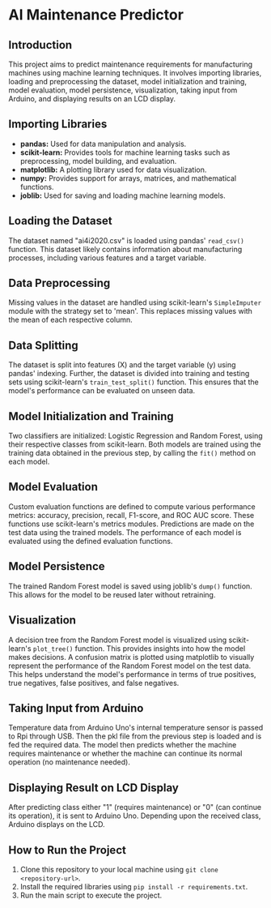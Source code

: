 # AI Maintenance Predictor

## Introduction
This project aims to predict maintenance requirements for manufacturing machines using machine learning techniques. It involves importing libraries, loading and preprocessing the dataset, model initialization and training, model evaluation, model persistence, visualization, taking input from Arduino, and displaying results on an LCD display.

## Importing Libraries
- **pandas:** Used for data manipulation and analysis.
- **scikit-learn:** Provides tools for machine learning tasks such as preprocessing, model building, and evaluation.
- **matplotlib:** A plotting library used for data visualization.
- **numpy:** Provides support for arrays, matrices, and mathematical functions.
- **joblib:** Used for saving and loading machine learning models.

## Loading the Dataset
The dataset named "ai4i2020.csv" is loaded using pandas' `read_csv()` function. This dataset likely contains information about manufacturing processes, including various features and a target variable.

## Data Preprocessing
Missing values in the dataset are handled using scikit-learn's `SimpleImputer` module with the strategy set to 'mean'. This replaces missing values with the mean of each respective column.

## Data Splitting
The dataset is split into features (X) and the target variable (y) using pandas' indexing. Further, the dataset is divided into training and testing sets using scikit-learn's `train_test_split()` function. This ensures that the model's performance can be evaluated on unseen data.

## Model Initialization and Training
Two classifiers are initialized: Logistic Regression and Random Forest, using their respective classes from scikit-learn. Both models are trained using the training data obtained in the previous step, by calling the `fit()` method on each model.

## Model Evaluation
Custom evaluation functions are defined to compute various performance metrics: accuracy, precision, recall, F1-score, and ROC AUC score. These functions use scikit-learn's metrics modules. Predictions are made on the test data using the trained models. The performance of each model is evaluated using the defined evaluation functions.

## Model Persistence
The trained Random Forest model is saved using joblib's `dump()` function. This allows for the model to be reused later without retraining.

## Visualization
A decision tree from the Random Forest model is visualized using scikit-learn's `plot_tree()` function. This provides insights into how the model makes decisions. A confusion matrix is plotted using matplotlib to visually represent the performance of the Random Forest model on the test data. This helps understand the model's performance in terms of true positives, true negatives, false positives, and false negatives.

## Taking Input from Arduino
Temperature data from Arduino Uno's internal temperature sensor is passed to Rpi through USB. Then the pkl file from the previous step is loaded and is fed the required data. The model then predicts whether the machine requires maintenance or whether the machine can continue its normal operation (no maintenance needed).

## Displaying Result on LCD Display
After predicting class either "1" (requires maintenance) or "0" (can continue its operation), it is sent to Arduino Uno. Depending upon the received class, Arduino displays on the LCD.

## How to Run the Project
1. Clone this repository to your local machine using `git clone <repository-url>`.
2. Install the required libraries using `pip install -r requirements.txt`.
3. Run the main script to execute the project.


